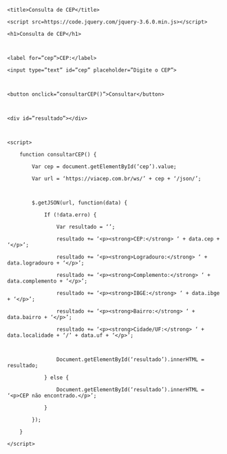 <!DOCTYPE html> 

<html> 

<head> 

    <title>Consulta de CEP</title> 

    <script src=https://code.jquery.com/jquery-3.6.0.min.js></script> 

</head> 

<body> 

    <h1>Consulta de CEP</h1> 

 

    <label for=”cep”>CEP:</label> 

    <input type=”text” id=”cep” placeholder=”Digite o CEP”> 

 

    <button onclick=”consultarCEP()”>Consultar</button> 

 

    <div id=”resultado”></div> 

 

    <script> 

        function consultarCEP() { 

            Var cep = document.getElementById(‘cep’).value; 

            Var url = ‘https://viacep.com.br/ws/’ + cep + ‘/json/’; 

 

            $.getJSON(url, function(data) { 

                If (!data.erro) { 

                    Var resultado = ‘’; 

                    resultado += ‘<p><strong>CEP:</strong> ‘ + data.cep + ‘</p>’; 

                    resultado += ‘<p><strong>Logradouro:</strong> ‘ + data.logradouro + ‘</p>’; 

                    resultado += ‘<p><strong>Complemento:</strong> ‘ + data.complemento + ‘</p>’; 

                    resultado += ‘<p><strong>IBGE:</strong> ‘ + data.ibge + ‘</p>’; 

                    resultado += ‘<p><strong>Bairro:</strong> ‘ + data.bairro + ‘</p>’; 

                    resultado += ‘<p><strong>Cidade/UF:</strong> ‘ + data.localidade + ‘/’ + data.uf + ‘</p>’; 

 

                    Document.getElementById(‘resultado’).innerHTML = resultado; 

                } else { 

                    Document.getElementById(‘resultado’).innerHTML = ‘<p>CEP não encontrado.</p>’; 

                } 

            }); 

        } 

    </script> 

</body> 

</html> 
